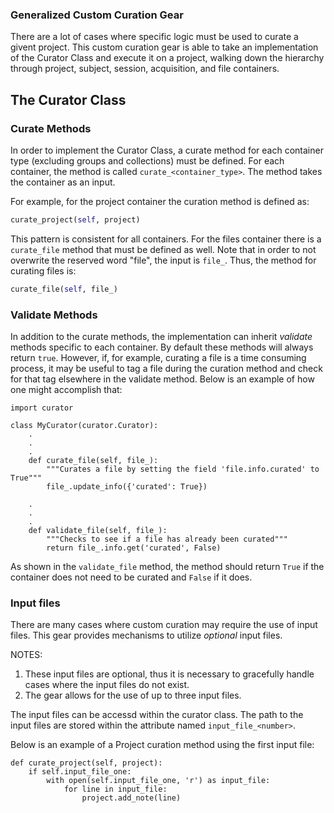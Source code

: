 ### Generalized Custom Curation Gear
There are a lot of cases where specific logic must be used to curate a givent project. This custom curation gear is able to take an implementation of the Curator Class and execute it on a project, walking down the hierarchy through project, subject, session, acquisition, and file containers.

## The Curator Class
### Curate Methods
In order to implement the Curator Class, a curate method for each container type (excluding groups and collections)
must be defined. For each container, the method is called `curate_<container_type>`. The method takes the container as an input.

For example, for the project container the curation method is defined as: 
``` python
curate_project(self, project)
```

This pattern is consistent for all containers. For the files container there is a `curate_file` method that must be defined as well. Note that in order to not overwrite the reserved word "file", the input is `file_`. Thus, the method for curating files is:
``` python
curate_file(self, file_)
```

### Validate Methods
In addition to the curate methods, the implementation can inherit _validate_ methods specific to each container. By default these methods will always return `true`. However, if, for example, curating a file is a time consuming process, it may be useful to tag a file during the curation method and check for that tag elsewhere in the validate method. Below is an example of how one might accomplish that:

```
import curator

class MyCurator(curator.Curator):
	.
	.
	.
	def curate_file(self, file_):
		"""Curates a file by setting the field 'file.info.curated' to True"""
		file_.update_info({'curated': True})

	.
	.
	.
	def validate_file(self, file_):
		"""Checks to see if a file has already been curated"""
		return file_.info.get('curated', False)
```

As shown in the `validate_file` method, the method should return `True` if the container does not need to be curated and `False` if it does.

### Input files
There are many cases where custom curation may require the use of input files. This gear provides mechanisms to utilize _optional_ input files.

NOTES: 
1. These input files are optional, thus it is necessary to gracefully handle cases where the input files do not exist.
2. The gear  allows for the use of up to three input files.

The input files can be accessd within the curator class. The path to the input files are stored within the attribute named `input_file_<number>`.

Below is an example of a Project curation method using the first input file:
```
def curate_project(self, project):
	if self.input_file_one:
		with open(self.input_file_one, 'r') as input_file:
			for line in input_file:
				project.add_note(line)
```


